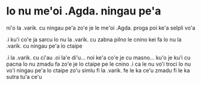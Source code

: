 # lo nu me'oi .Agda. ningau pe'a
ni'o la .varik. cu ningau pe'a zo'e je le me'oi .Agda. proga poi ke'a selpli vo'a

.i ku'i co'e ja sarcu lo nu la .varik. cu zabna pilno le cnino kei fa lo nu la .varik. cu ningau pe'a lo ctaipe

.i la .varik. cu ci'au .oi la'e di'u... noi ke'a co'e je cu masno... ku'o je ku'i cu pacna lo nu zmadu fa zo'e je lo ctaipe pe le cnino  .i ca le nu vo'i troci lo nu vo'i ningau pe'a lo ctaipe zo'u simlu fi la .varik. fe le ka ce'u zmadu fi le ka sutra tu'a ce'u
